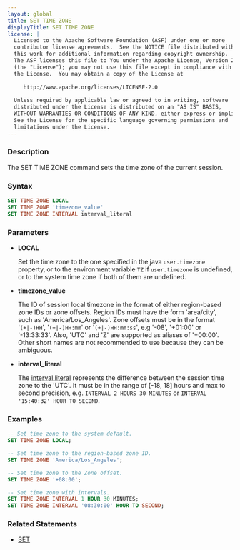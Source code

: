 ```yaml
---
layout: global
title: SET TIME ZONE
displayTitle: SET TIME ZONE
license: |
  Licensed to the Apache Software Foundation (ASF) under one or more
  contributor license agreements.  See the NOTICE file distributed with
  this work for additional information regarding copyright ownership.
  The ASF licenses this file to You under the Apache License, Version 2.0
  (the "License"); you may not use this file except in compliance with
  the License.  You may obtain a copy of the License at
 
     http://www.apache.org/licenses/LICENSE-2.0
 
  Unless required by applicable law or agreed to in writing, software
  distributed under the License is distributed on an "AS IS" BASIS,
  WITHOUT WARRANTIES OR CONDITIONS OF ANY KIND, either express or implied.
  See the License for the specific language governing permissions and
  limitations under the License.
---
```


### Description

The SET TIME ZONE command sets the time zone of the current session.

### Syntax

```sql
SET TIME ZONE LOCAL
SET TIME ZONE 'timezone_value'
SET TIME ZONE INTERVAL interval_literal
```

### Parameters

* **LOCAL**

    Set the time zone to the one specified in the java `user.timezone` property, or to the environment variable `TZ` if `user.timezone` is undefined, or to the system time zone if both of them are undefined.

* **timezone_value**

    The ID of session local timezone in the format of either region-based zone IDs or zone offsets. Region IDs must have the form 'area/city', such as 'America/Los_Angeles'. Zone offsets must be in the format '`(+|-)HH`', '`(+|-)HH:mm`' or '`(+|-)HH:mm:ss`', e.g '-08', '+01:00' or '-13:33:33'. Also, 'UTC' and 'Z' are supported as aliases of '+00:00'. Other short names are not recommended to use because they can be ambiguous.

* **interval_literal**

    The [interval literal](sql-ref-literals.html#interval-literal) represents the difference between the session time zone to the 'UTC'. It must be in the range of [-18, 18] hours and max to second precision, e.g. `INTERVAL 2 HOURS 30 MINUTES` or `INTERVAL '15:40:32' HOUR TO SECOND`.

### Examples

```sql
-- Set time zone to the system default.
SET TIME ZONE LOCAL;

-- Set time zone to the region-based zone ID.
SET TIME ZONE 'America/Los_Angeles';

-- Set time zone to the Zone offset.
SET TIME ZONE '+08:00';

-- Set time zone with intervals.
SET TIME ZONE INTERVAL 1 HOUR 30 MINUTES;
SET TIME ZONE INTERVAL '08:30:00' HOUR TO SECOND;
```

### Related Statements

* [SET](sql-ref-syntax-aux-conf-mgmt-set.html)


